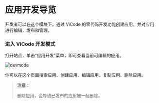 # 应用开发导览

开发者可以在这个模块下，通过 ViCode 的零代码开发功能创建应用，并对应用进行编辑，发布和管理。

### 进入 ViCode 开发模式

打开站点，单击“应用开发”菜单，即可查看当前可编辑的应用。

![devmode](https://docimages.blob.core.chinacloudapi.cn/images/Kris/Apps/paneldev20210326.png)

你可以在这个页面搜索应用、创建应用、编辑应用、复制应用、删除应用。

> **注意：**
>
> 删除应用，会导致已发布的应用被一起删除。

